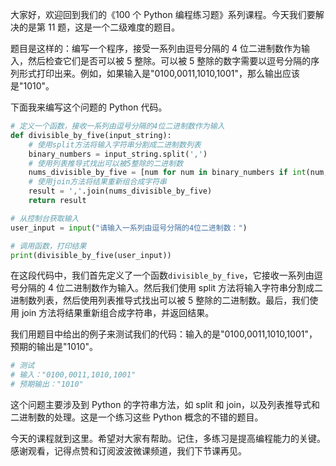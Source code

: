大家好，欢迎回到我们的《100 个 Python 编程练习题》系列课程。今天我们要解决的是第 11 题，这是一个二级难度的题目。

题目是这样的：编写一个程序，接受一系列由逗号分隔的 4 位二进制数作为输入，然后检查它们是否可以被 5 整除。可以被 5 整除的数字需要以逗号分隔的序列形式打印出来。例如，如果输入是"0100,0011,1010,1001"，那么输出应该是"1010"。

下面我来编写这个问题的 Python 代码。

```python
# 定义一个函数，接收一系列由逗号分隔的4位二进制数作为输入
def divisible_by_five(input_string):
    # 使用split方法将输入字符串分割成二进制数列表
    binary_numbers = input_string.split(',')
    # 使用列表推导式找出可以被5整除的二进制数
    nums_divisible_by_five = [num for num in binary_numbers if int(num, 2) % 5 == 0]
    # 使用join方法将结果重新组合成字符串
    result = ','.join(nums_divisible_by_five)
    return result

# 从控制台获取输入
user_input = input("请输入一系列由逗号分隔的4位二进制数：")

# 调用函数，打印结果
print(divisible_by_five(user_input))
```

在这段代码中，我们首先定义了一个函数`divisible_by_five`，它接收一系列由逗号分隔的 4 位二进制数作为输入。然后我们使用 split 方法将输入字符串分割成二进制数列表，然后使用列表推导式找出可以被 5 整除的二进制数。最后，我们使用 join 方法将结果重新组合成字符串，并返回结果。

我们用题目中给出的例子来测试我们的代码：输入的是"0100,0011,1010,1001"，预期的输出是"1010"。

```python
# 测试
# 输入："0100,0011,1010,1001"
# 预期输出："1010"
```

这个问题主要涉及到 Python 的字符串方法，如 split 和 join，以及列表推导式和二进制数的处理。这是一个练习这些 Python 概念的不错的题目。

今天的课程就到这里。希望对大家有帮助。记住，多练习是提高编程能力的关键。感谢观看，记得点赞和订阅波波微课频道，我们下节课再见。
